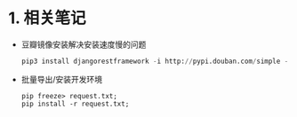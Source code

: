 # 1. 相关笔记

- 豆瓣镜像安装解决安装速度慢的问题

  ```python
  pip3 install djangorestframework -i http://pypi.douban.com/simple --trusted-host pypi.douban.com
  ```

 - 批量导出/安装开发环境
     ```\python
     pip freeze> request.txt;
     pip install -r request.txt;

     ```